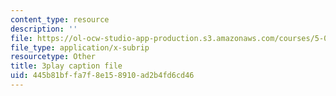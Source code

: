 ```yaml
---
content_type: resource
description: ''
file: https://ol-ocw-studio-app-production.s3.amazonaws.com/courses/5-07sc-biological-chemistry-i-fall-2013/445b81bffa7f8e158910ad2b4fd6cd46_zdage-Lp8m4.srt
file_type: application/x-subrip
resourcetype: Other
title: 3play caption file
uid: 445b81bf-fa7f-8e15-8910-ad2b4fd6cd46
---
```

